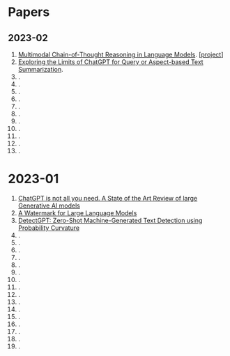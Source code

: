 # Papers
## 2023-02
1. [Multimodal Chain-of-Thought Reasoning in Language Models](https://arxiv.org/abs/2302.00923). [[project](https://github.com/amazon-science/mm-cot)]
2. [Exploring the Limits of ChatGPT for Query or Aspect-based Text Summarization](https://arxiv.org/abs/2302.08081). 
3. [](). 
4. [](). 
5. []().
6. []().
7. []().
8. []().
9. []().
10. []().
11. []().
12. []().
13. []().



# 2023-01
1. [ChatGPT is not all you need. A State of the Art Review of large Generative AI models](https://arxiv.org/abs/2301.04655)
2. [A Watermark for Large Language Models](https://arxiv.org/pdf/2301.10226v1.pdf)
3. [DetectGPT: Zero-Shot Machine-Generated Text Detection using Probability Curvature](https://arxiv.org/abs/2301.11305)
4. []().
5. []().
6. []().
7. []().
8. []().
9. []().
10. []().
11. []().
12. []().
13. []().
14. []().
15. []().
16. []().
17. []().
18. []().
19. []().



